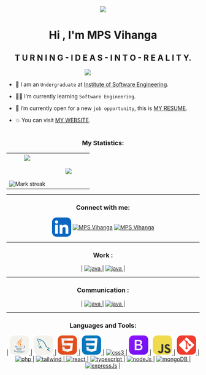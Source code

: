 <p align="center"><picture> <img src = "https://github.com/7oSkaaa/7oSkaaa/blob/main/Images/about_me.gif?raw=true" width = 180px></picture></p>

<h1 align="center"> Hi , I'm MPS Vihanga </h1> 
<h2 align="center"> T U R N I N G - I D E A S - I N T O - R E A L I T Y.  </h2>


<picture> <img align="right" src="https://github.com/7oSkaaa/7oSkaaa/blob/main/Images/Right_Side.gif?raw=true" width = 300px></picture>

<br>

- :school: I am an `Undergraduate` at [Institute of Software Engineering](https://www.ijse.lk/).
  
- :student: I’m currently learning `Software Engineering`.

- :thinking: I’m currently open for a new `job opportunity`, this is [MY RESUME](#).

- :boom: You can visit [MY WEBSITE](#).
<br><br>

<h3 align="center">My Statistics:</h3>
<p align="center">
<table align="center">
<tr border="none">
<td width="50%" align="center">
  
  <img  align="center"  src="https://github-readme-stats.vercel.app/api?username=VihangaMPS&theme=dark&show_icons=true&count_private=true" />
  <br><br><br></br>
  <img  title="🔥 Get streak stats for your profile at git.io/streak-stats" alt="Mark streak" src="https://github-readme-streak-stats.herokuapp.com/?user=VihangaMPS&theme=dark&hide_border=false" /> 
</td>
<td width="50%" align="center">

  <img  align="center"  src="https://github-readme-stats.anuraghazra1.vercel.app/api/top-langs/?username=VihangaMPS&theme=dark&hide_border=false&no-bg=true&no-frame=true&langs_count=10"/>
  
  </td>
</tr>
</table>

---

<h3 align="center">Connect with me:</h3>
<p align="center">
<a href="https://www.linkedin.com/in/mps-vihanga-7127611a6/" target="blank"><img align="center" src="https://github.com/tandpfun/skill-icons/blob/main/icons/LinkedIn.svg" alt="MPS Vihanga" height="50" width="50" /></a>
<a href="" target="blank"><img align="center" src="https://raw.githubusercontent.com/rahuldkjain/github-profile-readme-generator/master/src/images/icons/Social/stack-overflow.svg" alt="MPS Vihanga" height="50" width="50" /></a>
<a href="" target="blank"><img align="center" src="https://www.edigitalagency.com.au/wp-content/uploads/new-Instagram-icon-png-full-colour.png" alt="MPS Vihanga" height="50" width="50" /></a>
</p>

---

<h3 align="center">Work :</h3>
<p align="center">
   |  <a href="#" target="_blank" > <img src="https://github.com/Scar1109/skill-icons/blob/main/icons/Idea-Light.svg" alt="java" width="50" height="50"/> </a>  | 
  <a href="#" target="_blank" > <img src="https://github.com/Scar1109/skill-icons/blob/main/icons/VSCode-Light.svg" alt="java" width="50" height="50"/> </a>  |  
</p>

---
  <h3 align="center">Communication :</h3>
<p align="center">
  |  <a href="#" target="_blank" > <img src="https://github.com/Scar1109/skill-icons/blob/main/icons/Github-Light.svg" alt="java" width="50" height="50"/> </a>  | 
  <a href="#" target="_blank" > <img src="https://github.com/Scar1109/skill-icons/blob/main/icons/Github-Light.svg" alt="java" width="50" height="50"/> </a>  |  
</p>


---

<h3 align="center">Languages and Tools:</h3>
<p align="center"> 
 |  <a href="#" target="_blank" > <img src="https://github.com/tandpfun/skill-icons/blob/main/icons/Java-Light.svg" alt="java" width="50" height="50"/> </a>  |  
    <a href="#" target="_blank" > <img src="https://github.com/tandpfun/skill-icons/blob/main/icons/MySQL-Light.svg" alt="mysql" width="50" height="50"/> </a>  |  
    <a href="#" target="_blank" > <img src="https://github.com/tandpfun/skill-icons/blob/main/icons/HTML.svg" alt="html5" width="50" height="50"/> </a>   |  
    <a href="#" target="_blank" > <img src="https://github.com/tandpfun/skill-icons/blob/main/icons/CSS.svg" alt="css3" width="50" height="50"/> </a>  | 
    <a href="#" target="_blank" > <img src="https://github.com/Scar1109/skill-icons/blob/main/icons/Sass.svg" alt="css3" width="50" height="50"/> </a>  | 
    <a href="#" target="_blank" > <img src="https://github.com/tandpfun/skill-icons/blob/main/icons/Bootstrap.svg" alt="bootstrap" width="50" height="50"/> </a>   |  
    <a href="#" target="_blank" > <img src="https://github.com/tandpfun/skill-icons/blob/main/icons/JavaScript.svg" alt="javascript" width="50" height="50"/> </a>   |  
    <a href="#" target="_blank" > <img src="https://github.com/tandpfun/skill-icons/blob/main/icons/Git.svg" alt="git" width="50" height="50"/> </a>   |  
    <a href="#" target="_blank" > <img src="https://github.com/Scar1109/skill-icons/blob/Scar1109/icons/PHP-Light.svg" alt="php" width="50" height="50"/> </a>  |  
    <a href="#" target="_blank" > <img src="https://github.com/Scar1109/skill-icons/blob/Scar1109/icons/TailwindCSS-Light.svg" alt="tailwind" width="50" height="50"/</a>  |  
    <a href="#" target="_blank" > <img src="https://github.com/Scar1109/skill-icons/blob/main/icons/React-Light.svg" alt="react" width="50" height="50"/> </a>  |  
    <a href="#" target="_blank" > <img src="https://github.com/Scar1109/skill-icons/blob/main/icons/TypeScript.svg" alt="typescript" width="50" height="50"/> </a>  |  
    <a href="#" target="_blank" > <img src="https://github.com/Scar1109/skill-icons/blob/main/icons/NodeJS-Light.svg" alt="nodeJs" width="50" height="50"/> </a>  |  
    <a href="#" target="_blank" > <img src="https://github.com/Scar1109/skill-icons/blob/main/icons/MongoDB.svg" alt="mongoDB" width="50" height="50"/> </a>  |  
    <a href="#" target="_blank" > <img src="https://github.com/Scar1109/skill-icons/blob/main/icons/ExpressJS-Light.svg" alt="expressJs" width="50" height="50"/></a>  |  
    
</p>

